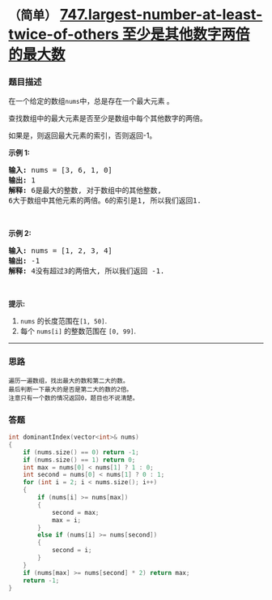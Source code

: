 # `（简单）` [747.largest-number-at-least-twice-of-others 至少是其他数字两倍的最大数](https://leetcode-cn.com/problems/largest-number-at-least-twice-of-others/)

### 题目描述
<p>在一个给定的数组<code>nums</code>中，总是存在一个最大元素 。</p>

<p>查找数组中的最大元素是否至少是数组中每个其他数字的两倍。</p>

<p>如果是，则返回最大元素的索引，否则返回-1。</p>

<p><strong>示例 1:</strong></p>

<pre><strong>输入:</strong> nums = [3, 6, 1, 0]
<strong>输出:</strong> 1
<strong>解释:</strong> 6是最大的整数, 对于数组中的其他整数,
6大于数组中其他元素的两倍。6的索引是1, 所以我们返回1.
</pre>

<p>&nbsp;</p>

<p><strong>示例 2:</strong></p>

<pre><strong>输入:</strong> nums = [1, 2, 3, 4]
<strong>输出:</strong> -1
<strong>解释:</strong> 4没有超过3的两倍大, 所以我们返回 -1.
</pre>

<p>&nbsp;</p>

<p><strong>提示:</strong></p>

<ol>
	<li><code>nums</code>&nbsp;的长度范围在<code>[1, 50]</code>.</li>
	<li>每个&nbsp;<code>nums[i]</code>&nbsp;的整数范围在&nbsp;<code>[0, 99]</code>.</li>
</ol>


---
### 思路
```
遍历一遍数组，找出最大的数和第二大的数。  
最后判断一下最大的是否是第二大的数的2倍。  
注意只有一个数的情况返回0，题目也不说清楚。  
```

### 答题
``` C++
int dominantIndex(vector<int>& nums) 
{
	if (nums.size() == 0) return -1;
	if (nums.size() == 1) return 0;
	int max = nums[0] < nums[1] ? 1 : 0;
	int second = nums[0] < nums[1] ? 0 : 1;
	for (int i = 2; i < nums.size(); i++)
	{
		if (nums[i] >= nums[max])
		{
			second = max;
			max = i;
		}
		else if (nums[i] >= nums[second])
		{
			second = i;
		}
	}
	if (nums[max] >= nums[second] * 2) return max;
	return -1;
}
```

